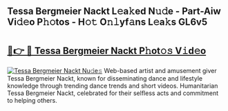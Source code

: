 ## Tessa Bergmeier Nackt L𝚎a𝚔ed N𝚞𝚍e - Part-Aiw Vi𝚍𝚎o P𝚑𝚘tos - H𝚘𝚝 O𝚗𝚕yf𝚊ns L𝚎a𝚔s GL6v5

# <h2><a href="http://kfenqk.oniu.top/?m=Tessa+Bergmeier+Nackt">🔗👉 🔴 Tessa Bergmeier Nackt P𝚑ot𝚘𝚜 V𝚒d𝚎o</a></h2>

[![Tessa Bergmeier Nackt Nu𝚍e𝚜](https://i.imgur.com/0qMVB7G.gif)](http://kfenqk.oniu.top/?m=Tessa+Bergmeier+Nackt)
Web-based artist and amusement giver Tessa Bergmeier Nackt, known for disseminating dance and lifestyle knowledge through trending dance trends and short videos. Humanitarian Tessa Bergmeier Nackt, celebrated for their selfless acts and commitment to helping others.  
